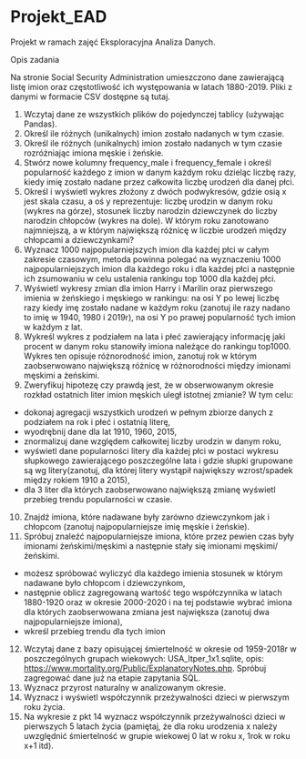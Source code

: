 # Projekt_EAD
Projekt w ramach zajęć Eksploracyjna Analiza Danych.

Opis zadania

Na stronie Social Security Administration umieszczono dane zawierającą listę imion oraz częstotliwość ich występowania w latach 1880-2019. Pliki z danymi w formacie CSV dostępne są tutaj.

1. Wczytaj dane ze wszystkich plików do pojedynczej tablicy (używając Pandas).
2. Określ ile różnych (unikalnych) imion zostało nadanych w tym czasie.
3. Określ ile różnych (unikalnych) imion zostało nadanych w tym czasie rozróżniając imiona męskie i żeńskie.
4. Stwórz nowe kolumny frequency_male i frequency_female i określ popularność każdego z imion w danym każdym roku dzieląc liczbę razy, kiedy imię zostało nadane przez całkowita liczbę urodzeń dla danej płci.
5. Określ i wyświetl wykres złożony z dwóch podwykresów, gdzie osią x jest skala czasu, a oś y reprezentuje:
liczbę urodzin w danym roku (wykres na górze), 
stosunek liczby narodzin dziewczynek do liczby narodzin chłopców (wykres na dole). W którym roku zanotowano najmniejszą, a w którym największą różnicę w liczbie urodzeń między chłopcami a dziewczynkami?
6. Wyznacz 1000 najpopularniejszych imion dla każdej płci w całym zakresie czasowym, metoda powinna polegać na wyznaczeniu 1000 najpopularniejszych imion dla każdego roku i dla każdej płci a następnie ich zsumowaniu w celu ustalenia rankingu top 1000 dla każdej płci.
7. Wyświetl wykresy zmian dla imion Harry i Marilin oraz pierwszego imienia w żeńskiego i męskiego w rankingu:
na osi Y po lewej liczbę razy kiedy imę zostało nadane w każdym roku (zanotuj ile razy nadano to imię w 1940, 1980 i 2019r), 
na osi Y po prawej popularność tych imion w każdym z lat.
8. Wykreśl wykres z podziałem na lata i płeć zawierający informację jaki procent w danym roku stanowiły imiona należące do rankingu top1000. Wykres ten opisuje różnorodność imion, zanotuj rok w którym zaobserwowano największą różnicę w różnorodności między imionami męskimi a żeńskimi.
9. Zweryfikuj hipotezę czy prawdą jest, że w obserwowanym okresie rozkład ostatnich liter imion męskich uległ istotnej zmianie? W tym celu:
- dokonaj agregacji wszystkich urodzeń w pełnym zbiorze danych z podziałem na rok i płeć i ostatnią literę,
- wyodrębnij dane dla lat 1910, 1960, 2015, 
- znormalizuj dane względem całkowitej liczby urodzin w danym roku, 
- wyświetl dane popularności litery dla każdej płci w postaci wykresu słupkowego zawierającego poszczególne lata i gdzie słupki grupowane są wg litery(zanotuj, dla której litery wystąpił największy wzrost/spadek między rokiem 1910 a 2015), 
- dla 3 liter dla których zaobserwowano największą zmianę wyświetl przebieg trendu popularności w czasie.
10. Znajdź imiona, które nadawane były zarówno dziewczynkom jak i chłopcom (zanotuj najpopularniejsze imię męskie i żeńskie).
11. Spróbuj znaleźć najpopularniejsze imiona, które przez pewien czas były imionami żeńskimi/męskimi a następnie stały się imionami męskimi/żeńskimi.
- możesz spróbować wyliczyć dla każdego imienia stosunek w którym nadawane było chłopcom i dziewczynkom,
- następnie oblicz zagregowaną wartość tego współczynnika w latach 1880-1920 oraz w okresie 2000-2020 i na tej podstawie wybrać imiona dla których zaobserwowana zmiana jest największa (zanotuj dwa najpopularniejsze imiona),
- wkreśl przebieg trendu dla tych imion
12. Wczytaj dane z bazy opisującej śmiertelność w okresie od 1959-2018r w poszczególnych grupach wiekowych: USA_ltper_1x1.sqlite, opis: https://www.mortality.org/Public/ExplanatoryNotes.php. Spróbuj zagregować dane już na etapie zapytania SQL.
13. Wyznacz przyrost naturalny w analizowanym okresie.
14. Wyznacz i wyświetl współczynnik przeżywalności dzieci w pierwszym roku życia.
15. Na wykresie z pkt 14 wyznacz współczynnik przeżywalności dzieci w pierwszych 5 latach życia (pamiętaj, że dla roku urodzenia x należy uwzględnić śmiertelność w grupie wiekowej 0 lat w roku x, 1rok w roku x+1 itd).
